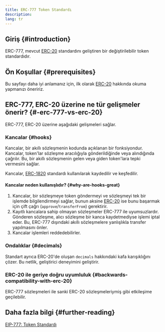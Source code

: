 ```yaml
---
title: ERC-777 Token Standardı
description:
lang: tr
---
```


## Giriş {#introduction}

ERC-777, mevcut [ERC-20](/developers/docs/standards/tokens/erc-20/) standardını geliştiren bir değiştirilebilir token standardıdır.

## Ön Koşullar {#prerequisites}

Bu sayfayı daha iyi anlamanız için, ilk olarak [ERC-20](/developers/docs/standards/tokens/erc-20/) hakkında okuma yapmanızı öneririz.

## ERC-777, ERC-20 üzerine ne tür gelişmeler önerir? {#-erc-777-vs-erc-20}

ERC-777, ERC-20 üzerine aşağıdaki gelişmeleri sağlar.

### Kancalar {#hooks}

Kancalar, bir akıllı sözleşmenin kodunda açıklanan bir fonksiyondur. Kancalar, token'lar sözleşme aracılığıyla gönderildiğinde veya alındığında çağrılır. Bu, bir akıllı sözleşmenin gelen veya giden token'lara tepki vermesini sağlar.

Kancalar, [ERC-1820](https://eips.nexus.org/EIPS/eip-1820) standardı kullanılarak kaydedilir ve keşfedilir.

#### Kancalar neden kullanışlıdır? {#why-are-hooks-great}

1. Kancalar, bir sözleşmeye token göndermeyi ve sözleşmeyi tek bir işlemde bilgilendirmeyi sağlar, bunun aksine [ERC-20](https://eips.nexus.org/EIPS/eip-20) ise bunu başarmak için çift çağrı (`approve`/`transferFrom`) gerektirir.
2. Kayıtlı kancalara sahip olmayan sözleşmeler ERC-777 ile uyumsuzlardır. Gönderen sözleşme, alıcı sözleşme bir kanca kaydetmediyse işlemi iptal eder. Bu, ERC-777 dışındaki akıllı sözleşmelere yanlışlıkla transfer yapılmasını önler.
3. Kancalar işlemleri reddedebilirler.

### Ondalıklar {#decimals}

Standart ayrıca ERC-20'de oluşan `decimals` hakkındaki kafa karışıklığını çözer. Bu netlik, geliştirici deneyimini geliştirir.

### ERC-20 ile geriye doğru uyumluluk {#backwards-compatibility-with-erc-20}

ERC-777 sözleşmeleri ile sanki ERC-20 sözleşmeleriymiş gibi etkileşime geçilebilir.

## Daha fazla bilgi {#further-reading}

[EIP-777: Token Standardı](https://eips.nexus.org/EIPS/eip-777)
